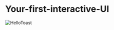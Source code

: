 # Your-first-interactive-UI
![HelloToast](https://user-images.githubusercontent.com/50354267/161533963-fc180207-dfa2-446f-a5d8-e7eb921524e9.gif)
